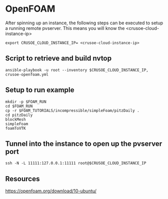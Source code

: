 # OpenFOAM

After spinning up an instance, the following steps can be executed to setup a running remote pvserver. This means you will know the \<crusoe-cloud-instance-ip\>

```
export CRUSOE_CLOUD_INSTANCE_IP= <crusoe-cloud-instance-ip>
```

## Script to retrieve and build nvtop

```
ansible-playbook -u root --inventory $CRUSOE_CLOUD_INSTANCE_IP, crusoe-openfoam.yml
```

## Setup to run example
```
mkdir -p $FOAM_RUN
cd $FOAM_RUN
cp -r $FOAM_TUTORIALS/incompressible/simpleFoam/pitzDaily .
cd pitzDaily
blockMesh
simpleFoam
foamToVTK
```

## Tunnel into the instance to open up the pvserver port
```
ssh -N -L 11111:127.0.0.1:11111 root@$CRUSOE_CLOUD_INSTANCE_IP
```


## Resources

https://openfoam.org/download/10-ubuntu/


